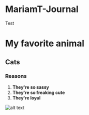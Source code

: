 # MariamT-Journal
Test

# My favorite animal
## Cats
### Reasons
1. **They're so sassy**
2. **They're so freaking cute**
3. **They're loyal**

![alt text]((https://github.com/Introduction-to-AI-ML/MariamT-Journal/blob/main/Cats.jpg))

